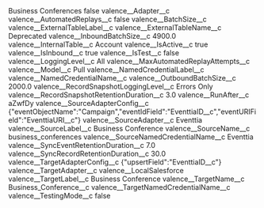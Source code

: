 <?xml version="1.0" encoding="UTF-8"?>
<CustomMetadata xmlns="http://soap.sforce.com/2006/04/metadata" xmlns:xsi="http://www.w3.org/2001/XMLSchema-instance" xmlns:xsd="http://www.w3.org/2001/XMLSchema">
    <label>Business Conferences</label>
    <protected>false</protected>
    <values>
        <field>valence__Adapter__c</field>
        <value xsi:nil="true"/>
    </values>
    <values>
        <field>valence__AutomatedReplays__c</field>
        <value xsi:type="xsd:boolean">false</value>
    </values>
    <values>
        <field>valence__BatchSize__c</field>
        <value xsi:nil="true"/>
    </values>
    <values>
        <field>valence__ExternalTableLabel__c</field>
        <value xsi:nil="true"/>
    </values>
    <values>
        <field>valence__ExternalTableName__c</field>
        <value xsi:type="xsd:string">Deprecated</value>
    </values>
    <values>
        <field>valence__InboundBatchSize__c</field>
        <value xsi:type="xsd:double">4900.0</value>
    </values>
    <values>
        <field>valence__InternalTable__c</field>
        <value xsi:type="xsd:string">Account</value>
    </values>
    <values>
        <field>valence__IsActive__c</field>
        <value xsi:type="xsd:boolean">true</value>
    </values>
    <values>
        <field>valence__IsInbound__c</field>
        <value xsi:type="xsd:boolean">true</value>
    </values>
    <values>
        <field>valence__IsTest__c</field>
        <value xsi:type="xsd:boolean">false</value>
    </values>
    <values>
        <field>valence__LoggingLevel__c</field>
        <value xsi:type="xsd:string">All</value>
    </values>
    <values>
        <field>valence__MaxAutomatedReplayAttempts__c</field>
        <value xsi:nil="true"/>
    </values>
    <values>
        <field>valence__Model__c</field>
        <value xsi:type="xsd:string">Pull</value>
    </values>
    <values>
        <field>valence__NamedCredentialLabel__c</field>
        <value xsi:nil="true"/>
    </values>
    <values>
        <field>valence__NamedCredentialName__c</field>
        <value xsi:nil="true"/>
    </values>
    <values>
        <field>valence__OutboundBatchSize__c</field>
        <value xsi:type="xsd:double">2000.0</value>
    </values>
    <values>
        <field>valence__RecordSnapshotLoggingLevel__c</field>
        <value xsi:type="xsd:string">Errors Only</value>
    </values>
    <values>
        <field>valence__RecordSnapshotRetentionDuration__c</field>
        <value xsi:type="xsd:double">3.0</value>
    </values>
    <values>
        <field>valence__RunAfter__c</field>
        <value xsi:type="xsd:string">aZwfDy</value>
    </values>
    <values>
        <field>valence__SourceAdapterConfig__c</field>
        <value xsi:type="xsd:string">{&quot;eventObjectName&quot;:&quot;Campaign&quot;,&quot;eventIdField&quot;:&quot;EventtiaID__c&quot;,&quot;eventURIField&quot;:&quot;EventtiaURI__c&quot;}</value>
    </values>
    <values>
        <field>valence__SourceAdapter__c</field>
        <value xsi:type="xsd:string">Eventtia</value>
    </values>
    <values>
        <field>valence__SourceLabel__c</field>
        <value xsi:type="xsd:string">Business Conference</value>
    </values>
    <values>
        <field>valence__SourceName__c</field>
        <value xsi:type="xsd:string">business_conferences</value>
    </values>
    <values>
        <field>valence__SourceNamedCredentialName__c</field>
        <value xsi:type="xsd:string">Eventtia</value>
    </values>
    <values>
        <field>valence__SyncEventRetentionDuration__c</field>
        <value xsi:type="xsd:double">7.0</value>
    </values>
    <values>
        <field>valence__SyncRecordRetentionDuration__c</field>
        <value xsi:type="xsd:double">30.0</value>
    </values>
    <values>
        <field>valence__TargetAdapterConfig__c</field>
        <value xsi:type="xsd:string">{&quot;upsertField&quot;:&quot;EventtiaID__c&quot;}</value>
    </values>
    <values>
        <field>valence__TargetAdapter__c</field>
        <value xsi:type="xsd:string">valence__LocalSalesforce</value>
    </values>
    <values>
        <field>valence__TargetLabel__c</field>
        <value xsi:type="xsd:string">Business Conference</value>
    </values>
    <values>
        <field>valence__TargetName__c</field>
        <value xsi:type="xsd:string">Business_Conference__c</value>
    </values>
    <values>
        <field>valence__TargetNamedCredentialName__c</field>
        <value xsi:nil="true"/>
    </values>
    <values>
        <field>valence__TestingMode__c</field>
        <value xsi:type="xsd:boolean">false</value>
    </values>
</CustomMetadata>
